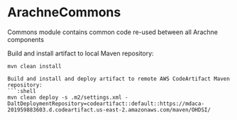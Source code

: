 # ArachneCommons
Commons module contains common code re-used between all Arachne components

Build and install artifact to local Maven repository:
```:shell 
mvn clean install

Build and install and deploy artifact to remote AWS CodeArtifact Maven repository:
```:shell
mvn clean deploy -s .m2/settings.xml -DaltDeploymentRepository=codeartifact::default::https://mdaca-201959883603.d.codeartifact.us-east-2.amazonaws.com/maven/OHDSI/
